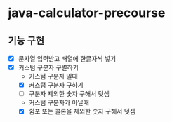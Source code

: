 # java-calculator-precourse
## 기능 구현
- [x] 문자열 입력받고 배열에 한글자씩 넣기
- [x] 커스텀 구분자 구별하기
  - 커스텀 구분자 일때
  - [x] 커스텀 구분자 구하기
  - [ ] 구분자 제외한 숫자 구해서 덧셈
  - 커스텀 구분자가 아닐때
  - [x] 쉼포 또는 콜론을 제외한 숫자 구해서 덧셈